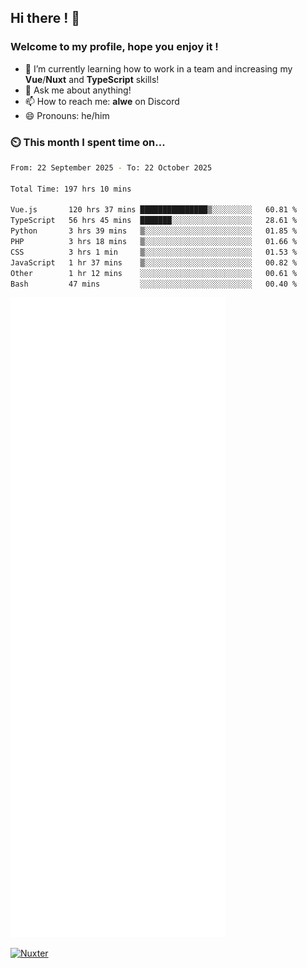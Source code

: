 ## Hi there ! 👋

### Welcome to my profile, hope you enjoy it !

- 🌱 I’m currently learning how to work in a team and increasing my **Vue**/**Nuxt** and **TypeScript** skills!
- 💬 Ask me about anything!
- 📫 How to reach me: **alwe** on Discord
- 😄 Pronouns: he/him

### ⏲️ This month I spent time on...

<!--START_SECTION:waka-->

```bash
From: 22 September 2025 - To: 22 October 2025

Total Time: 197 hrs 10 mins

Vue.js       120 hrs 37 mins ███████████████▒░░░░░░░░░   60.81 %
TypeScript   56 hrs 45 mins  ███████░░░░░░░░░░░░░░░░░░   28.61 %
Python       3 hrs 39 mins   ▒░░░░░░░░░░░░░░░░░░░░░░░░   01.85 %
PHP          3 hrs 18 mins   ▒░░░░░░░░░░░░░░░░░░░░░░░░   01.66 %
CSS          3 hrs 1 min     ▒░░░░░░░░░░░░░░░░░░░░░░░░   01.53 %
JavaScript   1 hr 37 mins    ▒░░░░░░░░░░░░░░░░░░░░░░░░   00.82 %
Other        1 hr 12 mins    ░░░░░░░░░░░░░░░░░░░░░░░░░   00.61 %
Bash         47 mins         ░░░░░░░░░░░░░░░░░░░░░░░░░   00.40 %
```

<!--END_SECTION:waka-->

![Metrics](./github-metrics.svg)

[![Nuxter](https://nuxters.nuxt.com/card/zAlweNy26/og.png)](https://nuxters.nuxt.com/zAlweNy26)
